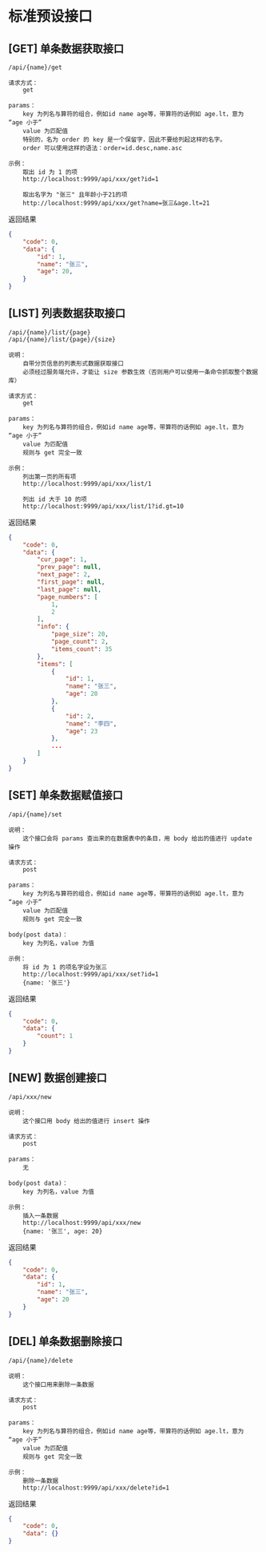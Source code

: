 
# 标准预设接口


## [GET] 单条数据获取接口

```
/api/{name}/get
```

    请求方式：
        get

    params：
        key 为列名与算符的组合，例如id name age等，带算符的话例如 age.lt，意为 “age 小于”
        value 为匹配值
        特别的，名为 order 的 key 是一个保留字，因此不要给列起这样的名字。
        order 可以使用这样的语法：order=id.desc,name.asc

    示例：
        取出 id 为 1 的项
        http://localhost:9999/api/xxx/get?id=1

        取出名字为 "张三" 且年龄小于21的项
        http://localhost:9999/api/xxx/get?name=张三&age.lt=21

返回结果
```json
{
    "code": 0,
    "data": {
        "id": 1,
        "name": "张三",
        "age": 20,
    }
}
```


## [LIST] 列表数据获取接口
```
/api/{name}/list/{page}
/api/{name}/list/{page}/{size}
```

    说明：
        自带分页信息的列表形式数据获取接口
        必须经过服务端允许，才能让 size 参数生效（否则用户可以使用一条命令抓取整个数据库）

    请求方式：
        get

    params：
        key 为列名与算符的组合，例如id name age等，带算符的话例如 age.lt，意为 “age 小于”
        value 为匹配值
        规则与 get 完全一致

    示例：
        列出第一页的所有项
        http://localhost:9999/api/xxx/list/1

        列出 id 大于 10 的项
        http://localhost:9999/api/xxx/list/1?id.gt=10

返回结果
```json
{
    "code": 0,
    "data": {
        "cur_page": 1,
        "prev_page": null,
        "next_page": 2,
        "first_page": null,
        "last_page": null,
        "page_numbers": [
            1,
            2
        ],
        "info": {
            "page_size": 20,
            "page_count": 2,
            "items_count": 35
        },
        "items": [
            {
                "id": 1,
                "name": "张三",
                "age": 20
            },
            {
                "id": 2,
                "name": "李四",
                "age": 23
            },
            ...
        ]
    }
}
```


## [SET] 单条数据赋值接口
```
/api/{name}/set
```

    说明：
        这个接口会将 params 查出来的在数据表中的条目，用 body 给出的值进行 update 操作

    请求方式：
        post

    params：
        key 为列名与算符的组合，例如id name age等，带算符的话例如 age.lt，意为 “age 小于”
        value 为匹配值
        规则与 get 完全一致

    body(post data)：
        key 为列名，value 为值

    示例：
        将 id 为 1 的项名字设为张三
        http://localhost:9999/api/xxx/set?id=1
        {name: '张三'}

返回结果
```json
{
    "code": 0,
    "data": {
        "count": 1
    }
}
```

## [NEW] 数据创建接口
```
/api/xxx/new
```

    说明：
        这个接口用 body 给出的值进行 insert 操作

    请求方式：
        post

    params：
        无

    body(post data)：
        key 为列名，value 为值

    示例：
        插入一条数据
        http://localhost:9999/api/xxx/new
        {name: '张三', age: 20}

返回结果
```json
{
    "code": 0,
    "data": {
        "id": 1,
        "name": "张三",
        "age": 20
    }
}
```

## [DEL] 单条数据删除接口
```
/api/{name}/delete
```

    说明：
        这个接口用来删除一条数据

    请求方式：
        post

    params：
        key 为列名与算符的组合，例如id name age等，带算符的话例如 age.lt，意为 “age 小于”
        value 为匹配值
        规则与 get 完全一致

    示例：
        删除一条数据
        http://localhost:9999/api/xxx/delete?id=1


返回结果
```json
{
    "code": 0,
    "data": {}
}
```
